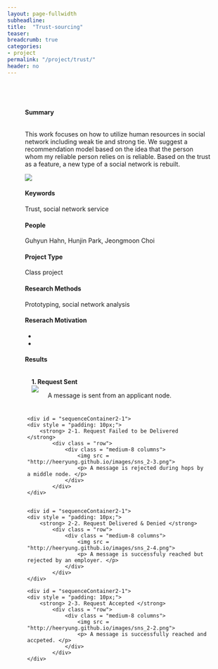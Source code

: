 ```yaml
---
layout: page-fullwidth
subheadline:  
title:  "Trust-sourcing"
teaser: 
breadcrumb: true
categories:
- project
permalink: "/project/trust/"
header: no
---
```


<div id = "sequenceContainer">
<div style = "padding: 40px;">
<h4> Summary </h4>
<div class="row">
<div class="medium-9 columns">
<p> This work focuses on how to utilize human resources in social network including weak tie and strong tie. We suggest a recommendation model based on the idea that the person whom my reliable person relies on is reliable. Based on the trust as a feature, a new type of a social network is rebuilt.</p>
</div>
<div class="medium-3 columns">
<img src="http://heeryung.github.io/images/sns_2-2.png">
</div>
</div>


<h4> Keywords </h4>
Trust, social network service

<h4> People </h4>
Guhyun Hahn, Hunjin Park, Jeongmoon Choi

<h4> Project Type </h4>
Class project

<h4> Research Methods </h4>
Prototyping, social network analysis

<h4> Reserach Motivation </h4>
<ul>
    <li>
    <li>
</ul>


<h4> Results </h4>
<div id = "sequenceContainer2">
<div style = "padding: 5px;">
    <div id = "sequenceContainer2-1">
    <div style = "padding: 10px;">
        <strong> 1. Request Sent </strong>
            <div class = "row">
                <div class = "medium-8 columns">
                    <img src = "http://heeryung.github.io/images/sns_2-1.png">
                    <p> A message is sent from an applicant node. </p>
                </div>
            </div>
    </div>

    <div id = "sequenceContainer2-1">
    <div style = "padding: 10px;">
        <strong> 2-1. Request Failed to be Delivered </strong>
            <div class = "row">
                <div class = "medium-8 columns">
                    <img src = "http://heeryung.github.io/images/sns_2-3.png">
                    <p> A message is rejected during hops by a middle node. </p>
                </div>
            </div>
    </div>


    <div id = "sequenceContainer2-1">
    <div style = "padding: 10px;">
        <strong> 2-2. Request Delivered & Denied </strong>
            <div class = "row">
                <div class = "medium-8 columns">
                    <img src = "http://heeryung.github.io/images/sns_2-4.png">
                    <p> A message is successfuly reached but rejected by an employer. </p>
                </div>
            </div> 
    </div>

    <div id = "sequenceContainer2-1">
    <div style = "padding: 10px;">
        <strong> 2-3. Request Accepted </strong>
            <div class = "row">
                <div class = "medium-8 columns">
                    <img src = "http://heeryung.github.io/images/sns_2-2.png">
                    <p> A message is successfully reached and accpeted. </p>
                </div> 
            </div>
    </div>
</div>